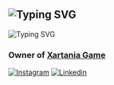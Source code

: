 ## ![Typing SVG](https://readme-typing-svg.demolab.com?font=Fira+Code&pause=1000&color=2E48F7&width=435&lines=Hi+there+%F0%9F%91%8B)
![Typing SVG](https://readme-typing-svg.demolab.com?font=Fira+Code&pause=1000&color=2E48F7&width=435&lines=🍦アイスクリームと申します)
<!--
**TsukiNi22/TsukiNi22** is a ✨ _special_ ✨ repository because its `README.md` (this file) appears on your GitHub profile.

Here are some ideas to get you started:

- 🔭 I’m currently working on ...
- 🌱 I’m currently learning ...
- 👯 I’m looking to collaborate on ...
- 🤔 I’m looking for help with ...
- 💬 Ask me about ...
- 📫 How to reach me: ...
- 😄 Pronouns: ...
- ⚡ Fun fact: ...
-->
### Owner of [Xartania Game](https://www.roblox.com/communities/14006959/Xartania)

[![Instagram](https://img.shields.io/badge/Instagram-crimson?style=for-the-badge&logo=instagram&logoColor=white&logoSize=auto)](https://www.instagram.com/tsukini_22/)
[![Linkedin](https://img.shields.io/badge/Linkedin-blue?style=for-the-badge&logo=linkedin&logoColor=white&logoSize=auto&labelColor=navy)](https://www.linkedin.com/in/mat-dumoulin)
